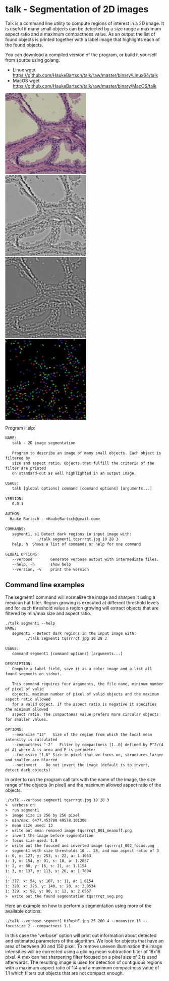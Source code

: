 talk - Segmentation of 2D images
==================================

Talk is a command line utility to compute regions of interest in a 2D image. It is useful if many small
objects can be detected by a size range a maximum aspect ratio and a maximum compactness value. 
As an output the list of found objects is printed together with a label image that highlights
each of the found objects.

You can download a compiled version of the program, or build it yourself from source using golang.

* Linux
   wget https://github.com/HaukeBartsch/talk/raw/master/binary/Linux64/talk
* MacOS
   wget https://github.com/HaukeBartsch/talk/raw/master/binary/MacOS/talk

<img title="input image" src="tqsrrrqt.jpg"></img>
<img title="image after removing the local mean intensities" src="tqsrrrqt_001_meanoff.png"></img>
<img title="image after mexican hat filter focused on size range" src="tqsrrrqt_002_focus.png"></img>
<img title="output image with segmented regions (in color)" src="tqsrrrqt_seg.png"></img>

Program Help:

```
NAME:
   talk - 2D image segmentation

   Program to describe an image of many small objects. Each object is filtered by
   size and aspect ratio. Objects that fulfill the criteria of the filter are printed
   on standard-out as well highlighted in an output image.

USAGE:
   talk [global options] command [command options] [arguments...]

VERSION:
   0.0.1

AUTHOR:
  Hauke Bartsch - <HaukeBartsch@gmail.com>

COMMANDS:
   segment1, s1	Detect dark regions in input image with:
		      ./talk segment1 tqsrrrqt.jpg 10 28 3
   help, h	Shows a list of commands or help for one command
   
GLOBAL OPTIONS:
   --verbose		Generate verbose output with intermediate files.
   --help, -h		show help
   --version, -v	print the version
```

Command line examples
----------------------

The segment1 command will normalize the image and sharpen it using a mexican hat filter. Region growing is executed at different threshold levels and for each threshold value a region growing will extract objects that are filtered by min/max size and aspect ratio.

```
./talk segment1 --help
NAME:
   segment1 - Detect dark regions in the input image with:
         ./talk segment1 tqsrrrqt.jpg 10 28 3

USAGE:
   command segment1 [command options] [arguments...]

DESCRIPTION:
   Compute a label field, save it as a color image and a list all found segments on stdout.

   This command requires four arguments, the file name, minimum number of pixel of valid
   objects, maximum number of pixel of valid objects and the maximum aspect ratio allowed
   for a valid object. If the aspect ratio is negative it specifies the minimum allowed
   aspect ratio. The compactness value prefers more circular objects for smaller values.

OPTIONS:
   --meansize "13"   Size of the region from which the local mean intensity is calculated
   --compactness "-2"   Filter by compactness [1..0] defined by P^2/(4 pi A) where A is area and P is perimeter
   --focussize "1.8" Size in pixel that we focus on, structures larger and smaller are blurred
   --notinvert    Do not invert the image (default is to invert, detect dark objects)
```

In order to run the program call talk with the name of the image, the size range of the objects (in pixel) and the 
maximum allowed aspect ratio of the objects.

```
./talk --verbose segment1 tqsrrrqt.jpg 10 28 3
>  verbose on
>  run segment1
>  image size is 256 by 256 pixel
>  min/max: 6477.453700 49578.101300
>  mean size used: 13
>  write out mean removed image tqsrrrqt_001_meanoff.png
>  invert the image before segmentation
>  focus size used: 1.8
>  write out the focused and inverted image tqsrrrqt_002_focus.png
>  segment1 with size thresholds 10 .. 28, and max aspect ratio of 3
i: 0, x: 127, y: 253, s: 22, a: 1.1053
i: 1, x: 154, y: 91, s: 18, a: 1.2857
i: 2, x: 80, y: 16, s: 21, a: 1.1154
i: 3, x: 137, y: 113, s: 26, a: 1.7694
...
i: 327, x: 54, y: 187, s: 11, a: 1.6154
i: 328, x: 226, y: 140, s: 20, a: 2.8534
i: 329, x: 98, y: 90, s: 12, a: 2.6567
>  write out the found segmentation tqsrrrqt_seg.png
```

Here an example on how to perform a segmentation using more of the available options:

```
./talk --verbose segment1 HiResHE.jpg 25 200 4 --meansize 16 --focussize 2 --compactness 1.1
```

In this case the 'verbose' option will print out information about detected and estimated parameters
of the algorithm. We look for objects that have an area of between 30 and 150 pixel. To remove uneven illumination the image intensities will be corrected using a gliding mean subtraction filter of 16x16 pixel. A mexican hat sharpening filter focused on a pixel size of 2 is used afterwards. The resulting image is used for detection
of contiguous regions with a maximum aspect ratio of 1:4 and a maximum compactness value of 1.1 which filters out objects that are not compact enough.
